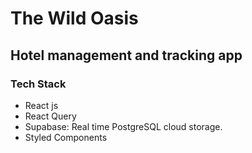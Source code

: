 # The Wild Oasis

## Hotel management and tracking app

### Tech Stack

- React js
- React Query
- Supabase: Real time PostgreSQL cloud storage.
- Styled Components
